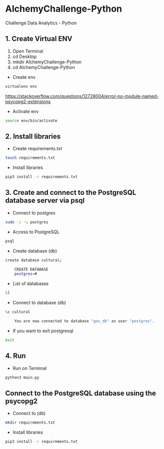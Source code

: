 # AlchemyChallenge-Python
 Challenge Data Analytics - Python

## 1. Create Virtual ENV

1. Open Terminal
2. cd Desktop
3. mkdir AlchemyChallenge-Python
4. cd AlchemyChallenge-Python

- Create env

```bash
virtualenv env
```

https://stackoverflow.com/questions/12728004/error-no-module-named-psycopg2-extensions

- Activate env

```bash
source env/bin/activate
```
 
## 2. Install libraries

- Create requirements.txt

```bash
touch requirements.txt
```

- Install libraries

```bash
pip3 install -r requirements.txt
```


## 3. Create and connect to the PostgreSQL database server via psql

- Connect to postgres

```bash
sudo -i -u postgres
```

- Access to PostgreSQL

```bash
psql
```

- Create database (db)

```bash
create database cultural;

    CREATE DATABASE
    postgres=#
```

- List of databases

```bash
\l
```

- Connect to database (db)

```bash
\c cultural

    You are now connected to database "gov_db" as user "postgres".
```

- If you want to exit postgresql

```bash
exit
```

## 4. Run

- Run on Terminal

```bash
python3 main.py
```

## Connect to the PostgreSQL database using the psycopg2

- Connect to (db)

```bash
mkdir requirements.txt
```

- Install libraries

```bash
pip3 install -r requirements.txt
```

